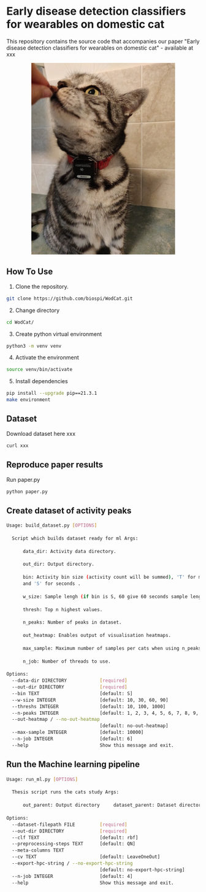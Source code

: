 # Early disease detection classifiers for wearables on domestic cat
This repository contains the source code that accompanies our paper "Early disease detection classifiers for wearables on domestic cat" - available at xxx

<div style="text-align:center">
  <img src="study_cat.jpg" alt="One of the cats that took part in the study." title="One of the cats that took part in the study." />
</div>

## How To Use

1) Clone the repository.
```bash
git clone https://github.com/biospi/WodCat.git
```
2) Change directory
```bash
cd WodCat/
```
3) Create python virtual environment 
```bash
python3 -m venv venv
```
4) Activate the environment
```bash
source venv/bin/activate
```
5) Install dependencies 
```bash
pip install --upgrade pip==21.3.1
make environment
```

## Dataset
Download dataset here xxx 
```bash
curl xxx
```

## Reproduce paper results
Run paper.py
```bash
python paper.py
```

## Create dataset of activity peaks

```bash
Usage: build_dataset.py [OPTIONS]

  Script which builds dataset ready for ml Args:

      data_dir: Activity data directory.

      out_dir: Output directory.

      bin: Activity bin size (activity count will be summed), 'T' for minutes
      and 'S' for seconds .

      w_size: Sample lengh (if bin is S, 60 give 60 seconds sample length).

      thresh: Top n highest values.

      n_peaks: Number of peaks in dataset.

      out_heatmap: Enables output of visualisation heatmaps.

      max_sample: Maximum number of samples per cats when using n_peaks > 1.

      n_job: Number of threads to use.

Options:
  --data-dir DIRECTORY            [required]
  --out-dir DIRECTORY             [required]
  --bin TEXT                      [default: S]
  --w-size INTEGER                [default: 10, 30, 60, 90]
  --threshs INTEGER               [default: 10, 100, 1000]
  --n-peaks INTEGER               [default: 1, 2, 3, 4, 5, 6, 7, 8, 9, 10]
  --out-heatmap / --no-out-heatmap
                                  [default: no-out-heatmap]
  --max-sample INTEGER            [default: 10000]
  --n-job INTEGER                 [default: 6]
  --help                          Show this message and exit.
```

## Run the Machine learning pipeline

```bash
Usage: run_ml.py [OPTIONS]

  Thesis script runs the cats study Args:

      out_parent: Output directory     dataset_parent: Dataset directory

Options:
  --dataset-filepath FILE         [required]
  --out-dir DIRECTORY             [required]
  --clf TEXT                      [default: rbf]
  --preprocessing-steps TEXT      [default: QN]
  --meta-columns TEXT
  --cv TEXT                       [default: LeaveOneOut]
  --export-hpc-string / --no-export-hpc-string
                                  [default: no-export-hpc-string]
  --n-job INTEGER                 [default: 4]
  --help                          Show this message and exit.
```
